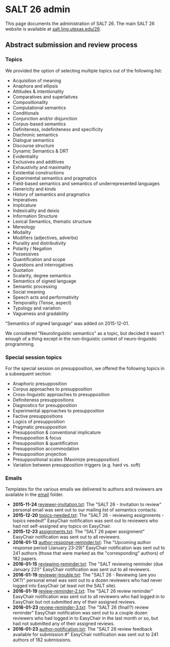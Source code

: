 <!-- [ { "apply": "markdown" }, { "apply": "wrap", "filepath": "../layout.html", "replace": "{}" }, { "apply": "interpolate", "pattern": "\\{version\\}", "js": "process.env.VERSION" } ] -->

# SALT 26 admin

This page documents the administration of SALT 26. The main SALT 26 website is available at [salt.ling.utexas.edu/26](http://salt.ling.utexas.edu/26/).


## Abstract submission and review process

### Topics

We provided the option of selecting multiple topics out of the following list:

* Acquisition of meaning
* Anaphora and ellipsis
* Attitudes & intentionality
* Comparatives and superlatives
* Compositionality
* Computational semantics
* Conditionals
* Conjunction and/or disjunction
* Corpus-based semantics
* Definiteness, indefiniteness and specificity
* Diachronic semantics
* Dialogue semantics
* Discourse structure
* Dynamic Semantics & DRT
* Evidentiality
* Exclusives and additives
* Exhaustivity and maximality
* Existential constructions
* Experimental semantics and pragmatics
* Field-based semantics and semantics of underrepresented languages
* Genericity and kinds
* History of semantics and pragmatics
* Imperatives
* Implicature
* Indexicality and deixis
* Information Structure
* Lexical Semantics, thematic structure
* Mereology
* Modality
* Modifiers (adjectives, adverbs)
* Plurality and distributivity
* Polarity / Negation
* Possessives
* Quantification and scope
* Questions and interrogatives
* Quotation
* Scalarity, degree semantics
* Semantics of signed language
* Semantic processing
* Social meaning
* Speech acts and performativity
* Temporality (Tense, aspect)
* Typology and variation
* Vagueness and gradability

"Semantics of signed language" was added on 2015-12-01.

We considered "Neurolinguistic semantics" as a topic, but decided it wasn't enough of a thing except in the non-linguistic context of neuro-linguistic programming.


### Special session topics

For the special session on presupposition, we offered the following topics in a subsequent section:

* Anaphoric presupposition
* Corpus approaches to presupposition
* Cross-linguistic approaches to presupposition
* Definiteness presuppositions
* Diagnostics for presupposition
* Experimental approaches to presupposition
* Factive presuppositions
* Logics of presupposition
* Pragmatic presupposition
* Presupposition & conventional implicature
* Presupposition & focus
* Presupposition & quantification
* Presupposition accommodation
* Presupposition projection
* Presuppositional scales (Maximize presupposition)
* Variation between presupposition triggers (e.g. hard vs. soft)


### Emails

Templates for the various emails we delivered to authors and reviewers are available in the [email](email/) folder.

- **2015-11-24** [reviewer-invitation.txt](email/reviewer-invitation.txt): The "SALT 26 - Invitation to review" personal email was sent out to our mailing list of semantics contacts.
- **2015-12-20** [topics-needed.txt](email/topics-needed.txt): The "SALT 26 - reviewing assignments - topics needed!" EasyChair notification was sent out to reviewers who had not self-assigned any topics on EasyChair.
- **2015-12-23** [assignments.txt](email/assignments.txt): The "SALT 26 paper assignment" EasyChair notification was sent out to all reviewers.
- **2016-01-13** [author-response-reminder.txt](email/author-response-reminder.txt): The "Upcoming author response period (January 23-29)" EasyChair notification was sent out to 241 authors (those that were marked as the "corresponding" authors) of 182 papers.
- **2016-01-15** [reviewing-reminder.txt](email/reviewing-reminder.txt): The "SALT reviewing reminder (due January 22!)" EasyChair notification was sent out to all reviewers.
- **2016-01-19** [reviewer-trouble.txt](email/reviewer-trouble.txt): The "SALT 26 - Reviewing (are you OK?)" personal email was sent out to a dozen reviewers who had never logged into EasyChair (at least not the SALT site).
- **2016-01-19** [review-reminder-2.txt](email/review-reminder-2.txt): The "SALT 26 review reminder" EasyChair notification was sent out to all reviewers who had logged in to EasyChair but not submitted any of their assigned reviews.
- **2016-01-23** [review-reminder-3.txt](email/review-reminder-3.txt): The "SALT 26 (final!?) review reminder" EasyChair notification was sent out to a couple dozen reviewers who had logged in to EasyChair in the last month or so, but had not submitted any of their assigned reviews.
- **2016-01-23** [author-notification.txt](email/author-notification.txt): The "SALT 26 review feedback available for submission #" EasyChair notification was sent out to 241 authors of 182 submissions.
